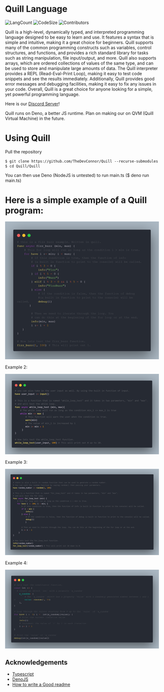 # Quill Language
![LangCount](https://img.shields.io/github/languages/count/TheRealHiThere/Quill)
![CodeSize](https://img.shields.io/github/languages/code-size/TheRealHiThere/Quill)
![Contributors](https://img.shields.io/github/contributors/TheRealHiThere/Quill)

Quill is a high-level, dynamically typed, and interpreted programming language designed to be easy to learn and use. It features a syntax that is simple and intuitive, making it a great choice for beginners. Quill supports many of the common programming constructs such as variables, control structures, and functions, and provides a rich standard library for tasks such as string manipulation, file input/output, and more. Quill also supports arrays, which are ordered collections of values of the same type, and can be used to store and manipulate large amounts of data. The Quill interpreter provides a REPL (Read-Eval-Print Loop), making it easy to test code snippets and see the results immediately. Additionally, Quill provides good error messages and debugging facilities, making it easy to fix any issues in your code. Overall, Quill is a great choice for anyone looking for a simple, yet powerful programming language.

Here is our [Discord Server](https://discord.gg/JvExQpGuXM)!

Quill runs on Deno, a better JS runtime. Plan on making our on QVM (Quill Virtual Machine) in the future.

# Using Quill

Pull the repository 
```
$ git clone https://github.com/TheDevConnor/Quill --recurse-submodules
$ cd Quill/Quill
```
You can then use Deno (NodeJS is untested) to run main.ts ($ deno run main.ts)

# Here is a simple example of a Quill program:

![image](./Images/code1.png)

Example 2:

![image](./Images/code2.png)

Example 3:

![image](./Images/code3.png)

Example 4:

![image](./Images/code4.png)

## Acknowledgements
 - [Typescript](https://github.com/microsoft/TypeScript)
 - [DenoJS](https://deno.land/)
 - [How to write a Good readme](https://bulldogjob.com/news/449-how-to-write-a-good-readme-for-your-github-project)
